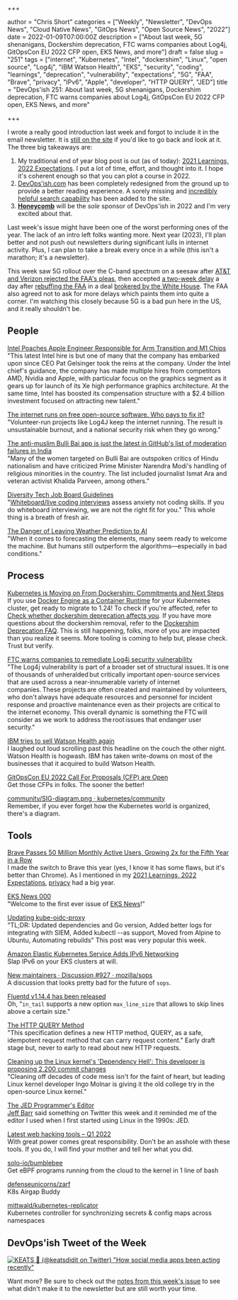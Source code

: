 +++

author = "Chris Short"
categories = ["Weekly", "Newsletter", "DevOps News", "Cloud Native News", "GitOps News", "Open Source News", "2022"]
date = 2022-01-09T07:00:00Z
description = ["About last week, 5G shenanigans, Dockershim deprecation, FTC warns companies about Log4j, GitOpsCon EU 2022 CFP open, EKS News, and more"]
draft = false
slug = "251"
tags = ["internet", "Kubernetes", "Intel", "dockershim", "Linux", "open source", "Log4j", "IBM Watson Health", "EKS", "security", "coding", "learnings", "deprecation", "vulnerability", "expectations", "5G", "FAA", "Brave", "privacy", "IPv6", "Apple", "developer", "HTTP QUERY", "JED"]
title = "DevOps'ish 251: About last week, 5G shenanigans, Dockershim deprecation, FTC warns companies about Log4j, GitOpsCon EU 2022 CFP open, EKS News, and more"

+++

I wrote a really good introduction last week and forgot to include it in the email newsletter. It is [still on the site](https://devopsish.com/250/) if you'd like to go back and look at it. The three big takeaways are:

1. My traditional end of year blog post is out (as of today): [2021 Learnings, 2022 Expectations](https://chrisshort.net/2021-learnings-2022-expectations/?utm_source=newsletter&utm_medium=email&utm_campaign=devopsish&utm_id=251). I put a lot of time, effort, and thought into it. I hope it's coherent enough so that you can plot a course in 2022.
1. [DevOps'ish.com](https://devopsish.com/?utm_source=newsletter&utm_medium=email&utm_campaign=devopsish&utm_id=251) has been completely redesigned from the ground up to provide a better reading experience. A sorely missing and [incredibly helpful search capability](https://devopsish.com/search/?utm_source=newsletter&utm_medium=email&utm_campaign=devopsish&utm_id=251) has been added to the site.
1. [**Honeycomb**](https://ui.honeycomb.io/signup?&utm_source=devopsish&utm_medium=newsletter&utm_campaign=ad&utm_content=product-signup) will be the *sole* sponsor of DevOps'ish in 2022 and I'm very excited about that.

Last week's issue might have been one of the worst performing ones of the year. The lack of an intro left folks wanting more. Next year (2023), I'll plan better and not push out newsletters during significant lulls in internet activity. Plus, I can plan to take a break every once in a while (this isn't a marathon; it's a newsletter).

This week saw 5G rollout over the C-band spectrum on a seesaw after [AT&T and Verizon rejected the FAA's pleas](https://arstechnica.com/tech-policy/2022/01/at-airlines-threaten-mass-flight-cancelations/), then accepted [a two-week delay](https://www.cnet.com/tech/mobile/verizon-at-t-agree-to-faas-request-for-a-two-week-delay-on-5g-expansion-plans/) a day after [rebuffing the FAA](https://www.axios.com/5g-aviation-verizon-att-cband-delay-39184f3f-44db-4134-88a0-6e25c6bea274.html) in a deal [brokered by the White House](https://www.whitehouse.gov/briefing-room/statements-releases/2022/01/04/statement-by-president-joe-biden-on-5g-deployment-agreement/). The FAA also agreed not to ask for more delays which paints them into quite a corner. I'm watching this closely because 5G is a bad pun here in the US, and it really shouldn't be.

## People

[Intel Poaches Apple Engineer Responsible for Arm Transition and M1 Chips](https://www.tomshardware.com/news/intel-poaches-apple-engineer-responsible-for-arm-transition-and-m1-chips)  
"This latest Intel hire is but one of many that the company has embarked upon since CEO Pat Gelsinger took the reins at the company. Under the Intel chief's guidance, the company has made multiple hires from competitors AMD, Nvidia and Apple, with particular focus on the graphics segment as it gears up for launch of its Xe high performance graphics architecture. At the same time, Intel has boosted its compensation structure with a $2.4 billion investment focused on attracting new talent."

[The internet runs on free open-source software. Who pays to fix it?](https://www.technologyreview.com/2021/12/17/1042692/log4j-internet-open-source-hacking/)  
"Volunteer-run projects like Log4J keep the internet running. The result is unsustainable burnout, and a national security risk when they go wrong."

[The anti-muslim Bulli Bai app is just the latest in GitHub's list of moderation failures in India](https://restofworld.org/2022/why-anti-muslim-apps-keep-reappearing-on-github/)  
"Many of the women targeted on Bulli Bai are outspoken critics of Hindu nationalism and have criticized Prime Minister Narendra Modi's handling of religious minorities in the country. The list included journalist Ismat Ara and veteran activist Khalida Parveen, among others."

[Diversity Tech Job Board Guidelines](https://www.diversifytech.co/job-board-guidelines/)  
"[Whiteboard/live coding interviews](https://news.ncsu.edu/2020/07/tech-job-interviews-anxiety/) assess anxiety not coding skills. If you do whiteboard interviewing, we are not the right fit for you." This whole thing is a breath of fresh air.

[The Danger of Leaving Weather Prediction to AI](https://www.wired.com/story/weather-forecasting-artifical-intelligence/)  
"When it comes to forecasting the elements, many seem ready to welcome the machine. But humans still outperform the algorithms—especially in bad conditions."

## Process

[Kubernetes is Moving on From Dockershim: Commitments and Next Steps](https://kubernetes.io/blog/2022/01/07/kubernetes-is-moving-on-from-dockershim/)  
If you use [Docker Engine as a Container Runtime](https://kubernetes.io/docs/tasks/administer-cluster/migrating-from-dockershim/find-out-runtime-you-use/) for your Kubernetes cluster, get ready to migrate to 1.24! To check if you're affected, refer to [Check whether dockershim deprecation affects you](https://kubernetes.io/docs/tasks/administer-cluster/migrating-from-dockershim/check-if-dockershim-deprecation-affects-you/). If you have more questions about the dockershim removal, refer to the [Dockershim Deprecation FAQ](https://kubernetes.io/dockershim). This is still happening, folks, more of you are impacted than you realize it seems. More tooling is coming to help but, please check. Trust but verify.

[FTC warns companies to remediate Log4j security vulnerability](https://www.ftc.gov/news-events/blogs/techftc/2022/01/ftc-warns-companies-remediate-log4j-security-vulnerability)  
"The Log4j vulnerability is part of a broader set of structural issues. It is one of thousands of unheralded but critically important open-source services that are used across a near-innumerable variety of internet companies. These projects are often created and maintained by volunteers, who don't always have adequate resources and personnel for incident response and proactive maintenance even as their projects are critical to the internet economy. This overall dynamic is something the FTC will consider as we work to address the root issues that endanger user security."

[IBM tries to sell Watson Health again](https://www.axios.com/ibm-tries-to-sell-watson-health-again-82f691a4-ab81-4b2b-a5bb-13a7556c8ef1.html)  
I laughed out loud scrolling past this headline on the couch the other night. Watson Health is hogwash. IBM has taken write-downs on most of the businesses that it acquired to build Watson Health.

[GitOpsCon EU 2022 Call For Proposals (CFP) are Open](https://events.linuxfoundation.org/gitopscon-europe/program/cfp/)  
Get those CFPs in folks. The sooner the better!

[community/SIG-diagram.png · kubernetes/community](https://github.com/kubernetes/community/blob/master/SIG-diagram.png)  
Remember, if you ever forget how the Kubernetes world is organized, there's a diagram.

## Tools

[Brave Passes 50 Million Monthly Active Users, Growing 2x for the Fifth Year in a Row](https://brave.com/2021-recap/)  
I made the switch to Brave this year (yes, I know it has some flaws, but it's better than Chrome). As I mentioned in my [2021 Learnings, 2022 Expectations](https://chrisshort.net/2021-learnings-2022-expectations/?utm_source=newsletter&utm_medium=email&utm_campaign=devopsish&utm_id=251&utm_term=privacy), [privacy](https://chrisshort.net/2021-learnings-2022-expectations/#privacy?utm_source=newsletter&utm_medium=email&utm_campaign=devopsish&utm_id=251&utm_term=privacy) had a big year.

[EKS News 000](https://buttondown.email/eks.news/archive/eks-news-000/?utm_source=newsletter&utm_medium=email&utm_campaign=devopsish&utm_id=251)  
"Welcome to the first ever issue of [EKS News](https://eks.news/?utm_source=eks.news&utm_medium=email&utm_campaign=eks-news-000)!"

[Updating kube-oidc-proxy](https://www.tremolosecurity.com/post/updating-kube-oidc-proxy)  
"TL;DR: Updated dependencies and Go version, Added better logs for integrating with SIEM, Added kubectl --as support, Moved from Alpine to Ubuntu, Automating rebuilds" This post was very popular this week.

[Amazon Elastic Kubernetes Service Adds IPv6 Networking](https://aws.amazon.com/blogs/aws/amazon-elastic-kubernetes-service-adds-ipv6-networking/)  
Slap IPv6 on your EKS clusters at will.

[New maintainers · Discussion #927 · mozilla/sops](https://github.com/mozilla/sops/discussions/927)  
A discussion that looks pretty bad for the future of `sops`.

[Fluentd v1.14.4 has been released](https://www.fluentd.org/blog/fluentd-v1.14.4-has-been-released)  
Oh, "`in_tail` supports a new option `max_line_size` that allows to skip lines above a certain size."

[The HTTP QUERY Method](https://www.ietf.org/archive/id/draft-ietf-httpbis-safe-method-w-body-02.html)  
"This specification defines a new HTTP method, QUERY, as a safe, idempotent request method that can carry request content." Early draft stage but, never to early to read about new HTTP requests.

[Cleaning up the Linux kernel's 'Dependency Hell': This developer is proposing 2,200 commit changes](https://www.zdnet.com/article/cleaning-up-the-linux-kernels-dependency-hell-this-developer-is-proposing-2200-commit-changes/)  
"Cleaning off decades of code mess isn't for the faint of heart, but leading Linux kernel developer Ingo Molnar is giving it the old college try in the open-source Linux kernel."

[The JED Programmer's Editor](https://www.jedsoft.org/jed/index.html)  
[Jeff Barr](https://twitter.com/jeffbarr) said something on Twitter this week and it reminded me of the editor I used when I first started using Linux in the 1990s: JED.

[Latest web hacking tools – Q1 2022](https://portswigger.net/daily-swig/latest-web-hacking-tools-q1-2022)  
With great power comes great responsibility. Don't be an asshole with these tools. If you do, I will find your mother and tell her what you did.

[solo-io/bumblebee](https://github.com/solo-io/bumblebee)  
Get eBPF programs running from the cloud to the kernel in 1 line of bash

[defenseunicorns/zarf](https://github.com/defenseunicorns/zarf)  
K8s Airgap Buddy

[mittwald/kubernetes-replicator](https://github.com/mittwald/kubernetes-replicator)  
Kubernetes controller for synchronizing secrets & config maps across namespaces

## DevOps'ish Tweet of the Week

[![KEATS 🚀 (@keatsdidit on Twitter) "How social media apps been acting recently"](https://shortcdn.com/devopsish/251-devopsish-tweet-of-the-week.webp)](https://twitter.com/keatsdidit/status/1479643564728532993)

Want more? Be sure to check out the [notes from this week's issue](https://github.com/chris-short/devopsish.com/blob/main/content/post/251/notes.md) to see what didn't make it to the newsletter but are still worth your time.
